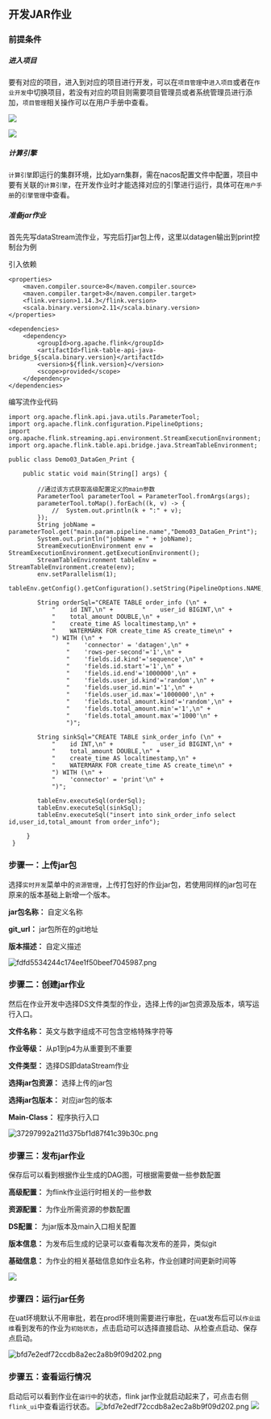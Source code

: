 ## 开发JAR作业
### 前提条件
##### **进入项目**

要有对应的项目，进入到对应的项目进行开发，可以在`项目管理`中`进入项目`或者在`作业开发`中切换项目，若没有对应的项目则需要项目管理员或者系统管理员进行添加，`项目管理`相关操作可以在用户手册中查看。

![](image/quickStart/进入项目.png)

![](image/quickStart/切换项目.png)



##### **计算引擎**

`计算引擎`即运行的集群环境，比如yarn集群，需在nacos配置文件中配置，项目中要有关联的`计算引擎`，在开发作业时才能选择对应的引擎进行运行，具体可在`用户手册`的`引擎管理`中查看。



##### **准备jar作业**

首先先写dataStream流作业，写完后打jar包上传，这里以datagen输出到print控制台为例



引入依赖

```
<properties>
    <maven.compiler.source>8</maven.compiler.source>
    <maven.compiler.target>8</maven.compiler.target>
    <flink.version>1.14.3</flink.version>
    <scala.binary.version>2.11</scala.binary.version>
</properties>

<dependencies>
    <dependency>
        <groupId>org.apache.flink</groupId>
        <artifactId>flink-table-api-java-bridge_${scala.binary.version}</artifactId>
        <version>${flink.version}</version>
        <scope>provided</scope>
    </dependency>
</dependencies>
```



编写流作业代码

```
import org.apache.flink.api.java.utils.ParameterTool;
import org.apache.flink.configuration.PipelineOptions;
import org.apache.flink.streaming.api.environment.StreamExecutionEnvironment;
import org.apache.flink.table.api.bridge.java.StreamTableEnvironment;

public class Demo03_DataGen_Print {

    public static void main(String[] args) {
    
        //通过该方式获取高级配置定义的main参数
        ParameterTool parameterTool = ParameterTool.fromArgs(args);
        parameterTool.toMap().forEach((k, v) -> {
            //  System.out.println(k + ":" + v);
        });
        String jobName = parameterTool.get("main.param.pipeline.name","Demo03_DataGen_Print");
        System.out.println("jobName = " + jobName);
        StreamExecutionEnvironment env = StreamExecutionEnvironment.getExecutionEnvironment();
        StreamTableEnvironment tableEnv = StreamTableEnvironment.create(env);
        env.setParallelism(1);
        tableEnv.getConfig().getConfiguration().setString(PipelineOptions.NAME,jobName);
        
        String orderSql="CREATE TABLE order_info (\n" +
            "    id INT,\n" +        "    user_id BIGINT,\n" +
            "    total_amount DOUBLE,\n" +
            "    create_time AS localtimestamp,\n" +
            "    WATERMARK FOR create_time AS create_time\n" +
            ") WITH (\n" +
                "    'connector' = 'datagen',\n" +
                "    'rows-per-second'='1',\n" +
                "    'fields.id.kind'='sequence',\n" +
                "    'fields.id.start'='1',\n" +
                "    'fields.id.end'='1000000',\n" +
                "    'fields.user_id.kind'='random',\n" +
                "    'fields.user_id.min'='1',\n" +
                "    'fields.user_id.max'='1000000',\n" +
                "    'fields.total_amount.kind'='random',\n" +
                "    'fields.total_amount.min'='1',\n" +
                "    'fields.total_amount.max'='1000'\n" +
                ")";
                
        String sinkSql="CREATE TABLE sink_order_info (\n" +
            "    id INT,\n" +        "    user_id BIGINT,\n" +
            "    total_amount DOUBLE,\n" +
            "    create_time AS localtimestamp,\n" +
            "    WATERMARK FOR create_time AS create_time\n" +
            ") WITH (\n" +
            "    'connector' = 'print'\n" +
            ")";
         
        tableEnv.executeSql(orderSql);
        tableEnv.executeSql(sinkSql);
        tableEnv.executeSql("insert into sink_order_info select id,user_id,total_amount from order_info");
        
     }
 }

```



### 步骤一：上传jar包

选择`实时开发`菜单中的`资源管理`，上传打包好的作业jar包，若使用同样的jar包可在原来的版本基础上新增一个版本。

**jar包名称：** 自定义名称

**git_url：** jar包所在的git地址

**版本描述：** 自定义描述

![fdfd5534244c174ee1f50beef7045987.png](image/quickStart/上传jar.png)



### 步骤二：创建jar作业

然后在作业开发中选择DS文件类型的作业，选择上传的jar包资源及版本，填写运行入口。

**文件名称：** 英文与数字组成不可包含空格特殊字符等

**作业等级：** 从p1到p4为从重要到不重要

**文件类型：** 选择DS即dataStream作业

**选择jar包资源：** 选择上传的jar包

**选择jar包版本：** 对应jar包的版本

**Main-Class：** 程序执行入口

![37297992a211d375bf1d87f41c39b30c.png](image/quickStart/新建jar作业.png)



### 步骤三：发布jar作业

保存后可以看到根据作业生成的DAG图，可根据需要做一些参数配置

**高级配置：** 为flink作业运行时相关的一些参数

**资源配置：** 为作业所需资源的参数配置

**DS配置：** 为jar版本及main入口相关配置

**版本信息：** 为发布后生成的记录可以查看每次发布的差异，类似git

**基础信息：** 为作业的相关基础信息如作业名称，作业创建时间更新时间等

![](image/quickStart/发布jar.png)



### 步骤四：运行jar任务

在uat环境默认不用审批，若在prod环境则需要进行审批，在uat发布后可以`作业运维`看到发布的作业为`初始状态`，点击启动可以选择直接启动、从检查点启动、保存点启动。

![bfd7e2edf72ccdb8a2ec2a8b9f09d202.png](image/quickStart/运行jar.png)



### 步骤五：查看运行情况

启动后可以看到作业在`运行中`的状态，flink jar作业就启动起来了，可点击右侧`flink_ui`中查看运行状态。
![bfd7e2edf72ccdb8a2ec2a8b9f09d202.png](image/quickStart/运行中jar.png)
![](image/quickStart/jar_flink_ui.png)
